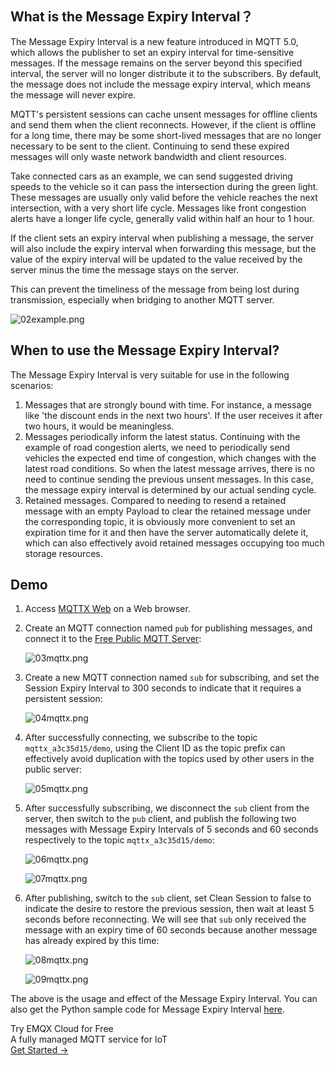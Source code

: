 ## What is the Message Expiry Interval？

The Message Expiry Interval is a new feature introduced in MQTT 5.0, which allows the publisher to set an expiry interval for time-sensitive messages. If the message remains on the server beyond this specified interval, the server will no longer distribute it to the subscribers. By default, the message does not include the message expiry interval, which means the message will never expire.

MQTT's persistent sessions can cache unsent messages for offline clients and send them when the client reconnects. However, if the client is offline for a long time, there may be some short-lived messages that are no longer necessary to be sent to the client. Continuing to send these expired messages will only waste network bandwidth and client resources.

Take connected cars as an example, we can send suggested driving speeds to the vehicle so it can pass the intersection during the green light. These messages are usually only valid before the vehicle reaches the next intersection, with a very short life cycle. Messages like front congestion alerts have a longer life cycle, generally valid within half an hour to 1 hour.

If the client sets an expiry interval when publishing a message, the server will also include the expiry interval when forwarding this message, but the value of the expiry interval will be updated to the value received by the server minus the time the message stays on the server.

This can prevent the timeliness of the message from being lost during transmission, especially when bridging to another MQTT server.

![02example.png](https://assets.emqx.com/images/55a8cabcba476a24d6533d2bc3af8651.png)

## When to use the Message Expiry Interval?

The Message Expiry Interval is very suitable for use in the following scenarios:

1. Messages that are strongly bound with time. For instance, a message like 'the discount ends in the next two hours'. If the user receives it after two hours, it would be meaningless.
2. Messages periodically inform the latest status. Continuing with the example of road congestion alerts, we need to periodically send vehicles the expected end time of congestion, which changes with the latest road conditions. So when the latest message arrives, there is no need to continue sending the previous unsent messages. In this case, the message expiry interval is determined by our actual sending cycle.
3. Retained messages. Compared to needing to resend a retained message with an empty Payload to clear the retained message under the corresponding topic, it is obviously more convenient to set an expiration time for it and then have the server automatically delete it, which can also effectively avoid retained messages occupying too much storage resources.

## Demo

1. Access [MQTTX Web](http://www.emqx.io/online-mqtt-client) on a Web browser.

2. Create an MQTT connection named `pub` for publishing messages, and connect it to the [Free Public MQTT Server](http://broker.emqx.io/):

   ![03mqttx.png](https://assets.emqx.com/images/2327dc0ea7bdc040b6b89eac680f4ed0.png)

3. Create a new MQTT connection named `sub` for subscribing, and set the Session Expiry Interval to 300 seconds to indicate that it requires a persistent session:

   ![04mqttx.png](https://assets.emqx.com/images/6ed493df8267f78c5612b83c7a4890ae.png)

4. After successfully connecting, we subscribe to the topic `mqttx_a3c35d15/demo`, using the Client ID as the topic prefix can effectively avoid duplication with the topics used by other users in the public server:

   ![05mqttx.png](https://assets.emqx.com/images/3d913900921b8e366f349e6c37287500.png)

5. After successfully subscribing, we disconnect the `sub` client from the server, then switch to the `pub` client, and publish the following two messages with Message Expiry Intervals of 5 seconds and 60 seconds respectively to the topic `mqttx_a3c35d15/demo`:

   ![06mqttx.png](https://assets.emqx.com/images/b1652e4a3e3656c0ba54c64ba225c40d.png)

   ![07mqttx.png](https://assets.emqx.com/images/c8a4110c0921c4127fed360eab08b6b9.png)

6. After publishing, switch to the `sub` client, set Clean Session to false to indicate the desire to restore the previous session, then wait at least 5 seconds before reconnecting. We will see that `sub` only received the message with an expiry time of 60 seconds because another message has already expired by this time:

   ![08mqttx.png](https://assets.emqx.com/images/d3c2857b87a202746db933bde5d5b1f2.png)

   ![09mqttx.png](https://assets.emqx.com/images/3f8e75a21451f0d8fe6fe1b5dd2a6378.png)

The above is the usage and effect of the Message Expiry Interval. You can also get the Python sample code for Message Expiry Interval [here](https://github.com/emqx/MQTT-Feature-Examples).

<section class="promotion">
    <div>
        Try EMQX Cloud for Free
        <div class="is-size-14 is-text-normal has-text-weight-normal">A fully managed MQTT service for IoT</div>
    </div>
    <a href="https://accounts.emqx.com/signup?continue=https://cloud-intl.emqx.com/console/deployments/0?oper=new" class="button is-gradient px-5">Get Started →</a>
</section>
